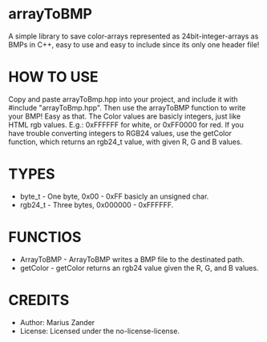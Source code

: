 # arrayToBMP
A simple library to save color-arrays represented as 24bit-integer-arrays as BMPs in C++, 
easy to use and easy to include since its only one header file!

# HOW TO USE
Copy and paste arrayToBmp.hpp into your project, and include it with #include "arrayToBmp.hpp".
Then use the arrayToBMP function to write your BMP! Easy as that. The Color values are basicly integers, 
just like HTML rgb values. E.g.: 0xFFFFFF for white, or 0xFF0000 for red.
If you have trouble converting integers to RGB24 values, use the getColor function, which returns an rgb24_t value, 
with given R, G and B values.

# TYPES
* byte_t  - One byte, 0x00 - 0xFF basicly an unsigned char.
* rgb24_t - Three bytes, 0x000000 - 0xFFFFFF.

# FUNCTIOS
* ArrayToBMP - ArrayToBMP writes a BMP file to the destinated path.
* getColor   - getColor returns an rgb24 value given the R, G, and B values.
	

# CREDITS 
* Author: Marius Zander
* License: Licensed under the no-license-license.







